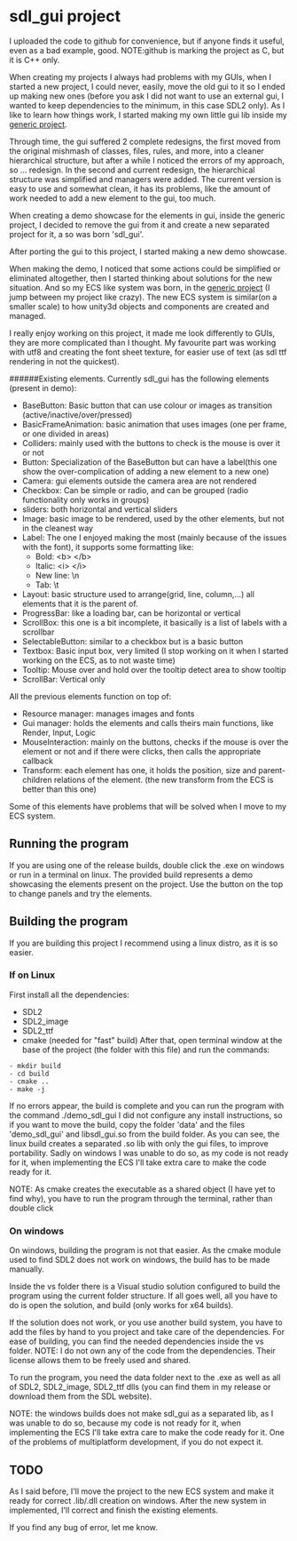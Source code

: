 # sdl_gui project

I uploaded the code to github for convenience, but if anyone finds it useful, even as a bad example, good.
NOTE:github is marking the project as C, but it is C++ only.

When creating my projects I always had problems with my GUIs, when I started a new project, I could never, easily, move the old gui to it so I ended up making new ones (before you ask I did not want to use an external gui, I wanted to keep dependencies to the minimum, in this case SDL2 only).
As I like to learn how things work, I started making my own little gui lib inside my [generic project](https://github.com/N4G170/generic).

Through time, the gui suffered 2 complete redesigns, the first moved from the original mishmash of classes, files, rules, and more, into a cleaner hierarchical structure,
but after a while I noticed the errors of my approach, so ... redesign. In the second and current redesign, the hierarchical structure was simplified and managers were added.
The current version is easy to use and somewhat clean, it has its problems, like the amount of work needed to add a new element to the gui, too much.

When creating a demo showcase for the elements in gui, inside the generic project, I decided to remove the gui from it and create a new separated project for it, a so was born 'sdl_gui'.

After porting the gui to this project, I started making a new demo showcase.

When making the demo, I noticed that some actions could be simplified or eliminated altogether, then I started thinking about solutions for the new situation.
And so my ECS like system was born, in the [generic project](https://github.com/N4G170/generic) (I jump between my project like crazy).
The new ECS system is similar(on a smaller scale) to how unity3d objects and components are created and managed.

I really enjoy working on this project, it made me look differently to GUIs, they are more complicated than I thought. My favourite part was working with utf8 and creating the font sheet texture, for easier use of text (as sdl ttf rendering in not the quickest).

######Existing elements.
Currently sdl_gui has the following elements (present in demo):
- BaseButton: Basic button that can use colour or images as transition (active/inactive/over/pressed)
- BasicFrameAnimation: basic animation that uses images (one per frame, or one divided in areas)
- Colliders: mainly used with the buttons to check is the mouse is over it or not
- Button: Specialization of the BaseButton but can have a label(this one show the over-complication of adding a new element to a new one)
- Camera: gui elements outside the camera area are not rendered
- Checkbox: Can be simple or radio, and can be grouped (radio functionality only works in groups)
- sliders: both horizontal and vertical sliders
- Image: basic image to be rendered, used by the other elements, but not in the cleanest way
- Label: The one I enjoyed making the most (mainly because of the issues with the font), it supports some formatting like:
  - Bold: \<b> \</b>
  - Italic: \<i> \</i>
  - New line: \\n
  - Tab: \\t
- Layout: basic structure used to arrange(grid, line, column,...) all elements that it is the parent of.
- ProgressBar: like a loading bar, can be horizontal or vertical
- ScrollBox: this one is a bit incomplete, it basically is a list of labels with a scrollbar
- SelectableButton: similar to a checkbox but is a basic button
- Textbox: Basic input box, very limited (I stop working on it when I started working on the ECS, as to not waste time)
- Tooltip: Mouse over and hold over the tooltip detect area to show tooltip
- ScrollBar: Vertical only

All the previous elements function on top of:
- Resource manager: manages images and fonts
- Gui manager: holds the elements and calls theirs main functions, like Render, Input, Logic
- MouseInteraction: mainly on the buttons, checks if the mouse is over the element or not and if there were clicks, then calls the appropriate callback
- Transform: each element has one, it holds the position, size and parent-children relations of the element. (the new transform from the ECS is better than this one)  

Some of this elements have problems that will be solved when I move to my ECS system.

## Running the program
If you are using one of the release builds, double click the .exe on windows or run in a terminal on linux.
The provided build represents a demo showcasing the elements present on the project. Use the button on the top to change panels and try the elements.


## Building the program

If you are building this project I recommend using a linux distro, as it is so easier.

### If on Linux

First install all the dependencies:
- SDL2
- SDL2_image
- SDL2_ttf
- cmake (needed for "fast" build)
After that, open terminal window at the base of the project (the folder with this file) and run the commands:
```
- mkdir build
- cd build
- cmake ..
- make -j
```
If no errors appear, the build is complete and you can run the program with the command ./demo_sdl_gui
I did not configure any install instructions, so if you want to move the build, copy the folder 'data' and the files 'demo_sdl_gui' and libsdl_gui.so from the build folder.
As you can see, the linux build creates a separated .so lib with only the gui files, to improve portability.
Sadly on windows I was unable to do so, as my code is not ready for it, when implementing the ECS I'll take extra care to make the code ready for it.

NOTE: As cmake creates the executable as a shared object (I have yet to find why), you have to run the program through the terminal, rather than double click

### On windows

On windows, building the program is not that easier. As the cmake module used to find SDL2 does not work on windows, the build has to be made manually.

Inside the vs folder there is a Visual studio solution configured to build the program using the current folder structure.
If all goes well, all you have to do is open the solution, and build (only works for x64 builds).

If the solution does not work, or you use another build system, you have to add the files by hand to you project and take care of the dependencies.
For ease of building, you can find the needed dependencies inside the vs folder.
NOTE: I do not own any of the code from the dependencies. Their license allows them to be freely used and shared.

To run the program, you need the data folder next to the .exe as well as all of SDL2, SDL2_image, SDL2_ttf dlls (you can find them in my release or download them from the SDL website).

NOTE: the windows builds does not make sdl_gui as a separated lib, as I was unable to do so, because my code is not ready for it, when implementing the ECS I'll take extra care to make the code ready for it. One of the problems of multiplatform development, if you do not expect it.

## TODO

As I said before, I'll move the project to the new ECS system and make it ready for correct .lib/.dll creation on windows.
After the new system in implemented, I'll correct and finish the existing elements.

If you find any bug of error, let me know.
